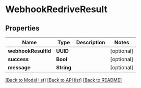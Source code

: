 # WebhookRedriveResult

## Properties
Name | Type | Description | Notes
------------ | ------------- | ------------- | -------------
**webhookResultId** | **UUID** |  | [optional] 
**success** | **Bool** |  | [optional] 
**message** | **String** |  | [optional] 

[[Back to Model list]](../README#documentation-for-models) [[Back to API list]](../README#documentation-for-api-endpoints) [[Back to README]](../README)



